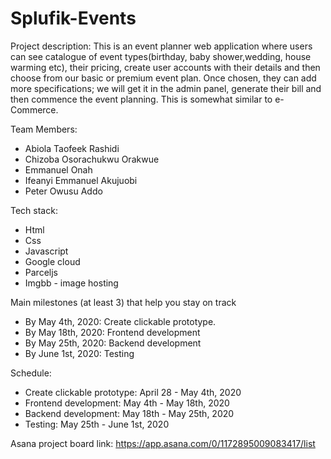 # Splufik-Events

Project description:
This is an event planner web application where users can see catalogue of event types(birthday, baby shower,wedding, house warming etc), their pricing, create user accounts with their details and then choose from our basic or premium event plan. 
Once chosen, they can add more specifications; we will get it in the admin panel, generate their bill and then commence the event planning. This is somewhat similar to e-Commerce.

Team Members:
- Abiola Taofeek Rashidi
- Chizoba Osorachukwu Orakwue
- Emmanuel Onah
- Ifeanyi Emmanuel Akujuobi
- Peter Owusu Addo

Tech stack:
- Html
- Css
- Javascript
- Google cloud
- Parceljs
- Imgbb - image hosting

Main milestones (at least 3) that help you stay on track
- By May 4th, 2020: Create clickable prototype.
- By May 18th, 2020: Frontend development
- By May 25th, 2020: Backend development 
- By June 1st, 2020: Testing 

Schedule:
- Create clickable prototype: April 28 - May 4th, 2020
- Frontend development: May 4th - May 18th, 2020
- Backend development: May 18th - May 25th, 2020
- Testing: May 25th - June 1st, 2020

Asana project board link:
https://app.asana.com/0/1172895009083417/list

